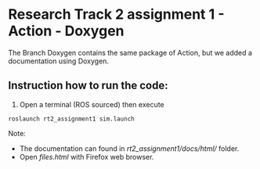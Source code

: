 # Research Track 2 assignment 1 - Action - Doxygen

The Branch Doxygen contains the same package of Action, but we added a documentation using Doxygen.


## Instruction how to run the code:

1. Open a terminal (ROS sourced) then execute
```
roslaunch rt2_assignment1 sim.launch
```
Note: 
* The documentation can found in *rt2_assignment1/docs/html/* folder.
* Open *files.html* with Firefox web browser.
